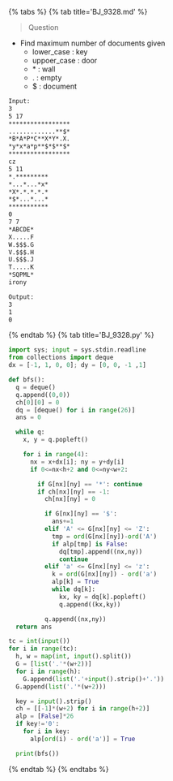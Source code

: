 {% tabs %}
{% tab title='BJ_9328.md' %}

> Question

* Find maximum number of documents given
  * lower_case : key
  * uppoer_case : door
  * \* : wall
  * . : empty
  * $ : document

```txt
Input:
3
5 17
*****************
.............**$*
*B*A*P*C**X*Y*.X.
*y*x*a*p**$*$**$*
*****************
cz
5 11
*.*********
*...*...*x*
*X*.*.*.*.*
*$*...*...*
***********
0
7 7
*ABCDE*
X.....F
W.$$$.G
V.$$$.H
U.$$$.J
T.....K
*SQPML*
irony

Output:
3
1
0
```

{% endtab %}
{% tab title='BJ_9328.py' %}

```py
import sys; input = sys.stdin.readline
from collections import deque
dx = [-1, 1, 0, 0]; dy = [0, 0, -1 ,1]

def bfs():
  q = deque()
  q.append((0,0))
  ch[0][0] = 0
  dq = [deque() for i in range(26)]
  ans = 0

  while q:
    x, y = q.popleft()

    for i in range(4):
      nx = x+dx[i]; ny = y+dy[i]
      if 0<=nx<h+2 and 0<=ny<w+2:

        if G[nx][ny] == '*': continue
        if ch[nx][ny] == -1:
          ch[nx][ny] = 0

          if G[nx][ny] == '$':
            ans+=1
          elif 'A' <= G[nx][ny] <= 'Z':
            tmp = ord(G[nx][ny])-ord('A')
            if alp[tmp] is False:
              dq[tmp].append((nx,ny))
              continue
          elif 'a' <= G[nx][ny] <= 'z':
            k = ord(G[nx][ny]) - ord('a')
            alp[k] = True
            while dq[k]:
              kx, ky = dq[k].popleft()
              q.append((kx,ky))

          q.append((nx,ny))
  return ans

tc = int(input())
for i in range(tc):
  h, w = map(int, input().split())
  G = [list('.'*(w+2))]
  for i in range(h):
    G.append(list('.'+input().strip()+'.'))
  G.append(list('.'*(w+2)))

  key = input().strip()
  ch = [[-1]*(w+2) for i in range(h+2)]
  alp = [False]*26
  if key!='0':
    for i in key:
      alp[ord(i) - ord('a')] = True

  print(bfs())
```

{% endtab %}
{% endtabs %}
